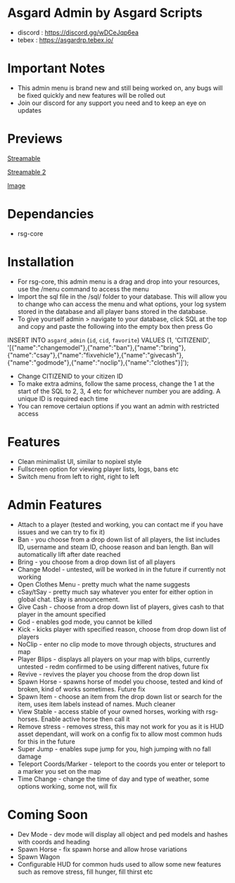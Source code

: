 # Asgard Admin by Asgard Scripts
- discord : https://discord.gg/wDCeJqp6ea
- tebex : https://asgardrp.tebex.io/

# Important Notes
- This admin menu is brand new and still being worked on, any bugs will be fixed quickly and new features will be rolled out
- Join our discord for any support you need and to keep an eye on updates

# Previews

[Streamable](https://streamable.com/9wdr9u)

[Streamable 2](https://streamable.com/zgnz0t)

[Image](https://i.imgur.com/tatBcyV.jpeg)

# Dependancies
- rsg-core

# Installation
- For rsg-core, this admin menu is a drag and drop into your resources, use the /menu command to access the menu
- Import the sql file in the /sql/ folder to your database. This will allow you to change who can access the menu and what options, your log system stored in the database and all player bans stored in the database.
- To give yourself admin > navigate to your database, click SQL at the top and copy and paste the following into the empty box then press Go

INSERT INTO `asgard_admin` (`id`, `cid`, `favorite`) VALUES
	(1, 'CITIZENID', '[{"name":"changemodel"},{"name":"ban"},{"name":"bring"},{"name":"csay"},{"name":"fixvehicle"},{"name":"givecash"},{"name":"godmode"},{"name":"noclip"},{"name":"clothes"}]');

- Change CITIZENID to your citizen ID
- To make extra admins, follow the same process, change the 1 at the start of the SQL to 2, 3, 4 etc for whichever number you are adding. A unique ID is required each time
- You can remove certaiun options if you want an admin with restricted access

# Features
 - Clean minimalist UI, similar to nopixel style
 - Fullscreen option for viewing player lists, logs, bans etc
 - Switch menu from left to right, right to left

 # Admin Features

 - Attach to a player (tested and working, you can contact me if you have issues and we can try to fix it)
 - Ban - you choose from a drop down list of all players, the list includes ID, username and steam ID, choose reason and ban length. Ban will automatically lift after date reached
 - Bring - you choose from a drop down list of all players
 - Change Model - untested, will be worked in in the future if currently not working
 - Open Clothes Menu - pretty much what the name suggests
 - cSay/tSay - pretty much say whatever you enter for either option in global chat. tSay is announcement.
 - Give Cash - choose from a drop down list of players, gives cash to that player in the amount specified
 - God - enables god mode, you cannot be killed
 - Kick - kicks player with specified reason, choose from drop down list of players
 - NoClip - enter no clip mode to move through objects, structures and map
 - Player Blips - displays all players on your map with blips, currently untested - redm confirmed to be using different natives, future fix
 - Revive - revives the player you choose from the drop down list
 - Spawn Horse - spawns horse of model you choose, tested and kind of broken, kind of works sometimes. Future fix
 - Spawn Item - choose an item from the drop down list or search for the item, uses item labels instead of names. Much cleaner
 - View Stable - access stable of your owned horses, working with rsg-horses. Enable active horse then call it
 - Remove stress - removes stress, this may not work for you as it is HUD asset dependant, will work on a config fix to allow most common huds for this in the future
 - Super Jump - enables supe jump for you, high jumping with no fall damage
 - Teleport Coords/Marker - teleport to the coords you enter or teleport to a marker you set on the map
 - Time Change - change the time of day and type of weather, some options working, some not, will fix

 # Coming Soon
 - Dev Mode - dev mode will display all object and ped models and hashes with coords and heading
 - Spawn Horse - fix spawn horse and allow hrose variations
 - Spawn Wagon
 - Configurable HUD for common huds used to allow some new features such as remove stress, fill hunger, fill thirst etc
